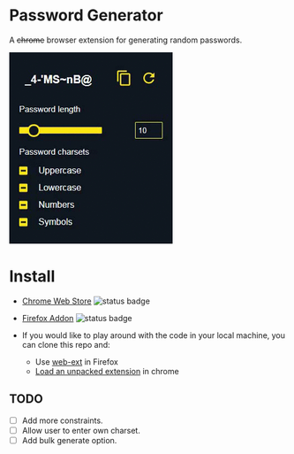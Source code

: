 # Password Generator

A ~~chrome~~ browser extension for generating random passwords.

![Screen Recording](./assets/screen_recording.gif)

# Install 

- [Chrome Web Store](https://chrome.google.com/webstore/detail/aolabpnafdepgahhdebhhbcbdnkojmgp) ![status badge](https://img.shields.io/badge/status-published-brightgreen)
- [Firefox Addon](https://addons.mozilla.org/addon/quickpass-password-generator/) ![status badge](https://img.shields.io/badge/status-published-brightgreen)

- If you would like to play around with the code in your local machine, you can clone this repo and:
    - Use [web-ext](https://github.com/mozilla/web-ext) in Firefox
    - [Load an unpacked extension](https://developer.chrome.com/extensions/getstarted#manifest) in chrome


## TODO
- [ ] Add more constraints.
- [ ] Allow user to enter own charset.
- [ ] Add bulk generate option.
